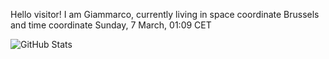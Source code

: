 Hello visitor! I am Giammarco, currently living in space coordinate Brussels and time coordinate Sunday, 7 March, 01:09 CET

![GitHub Stats](https://github-readme-stats.vercel.app/api?username=grcasanova)
